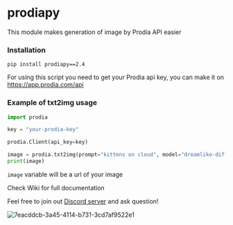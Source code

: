 # prodiapy
This module makes generation of image by Prodia API easier

### Installation 
```
pip install prodiapy==2.4
```
For using this script you need to get your Prodia api key, you can make it on https://app.prodia.com/api


### Example of txt2img usage
```python
import prodia

key = "your-prodia-key"

prodia.Client(api_key=key)

image = prodia.txt2img(prompt="kittens on cloud", model="dreamlike-diffusion-2.0.safetensors [fdcf65e7]")
print(image)
```
`image` variable will be a url of your image

Check Wiki for full documentation

Feel free to join out [Discord server](https://discord.gg/eAcrtqaE) and ask question!

![7eacddcb-3a45-4114-b731-3cd7af9522e1](https://user-images.githubusercontent.com/118455214/233359979-80274381-10dd-4ced-b7fa-d45437ef5bce.png)

